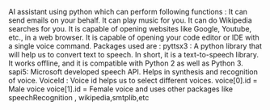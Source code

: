 AI assistant using python which can perform following functions :
It can send emails on your behalf.
It can play music for you.
It can do Wikipedia searches for you.
It is capable of opening websites like Google, Youtube, etc., in a web browser.
It is capable of opening your code editor or IDE with a single voice command.
Packages used are :
pyttsx3 :
A python library that will help us to convert text to speech. In short, it is a text-to-speech library.
It works offline, and it is compatible with Python 2 as well as Python 3.
sapi5:
Microsoft developed speech API.
Helps in synthesis and recognition of voice.
VoiceId :
Voice id helps us to select different voices.
voice[0].id = Male voice 
voice[1].id = Female voice
and uses other packages like speechRecognition , wikipedia,smtplib,etc
